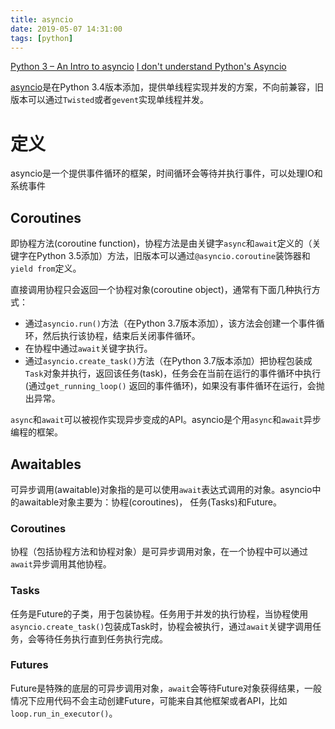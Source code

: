 ```yaml
---
title: asyncio
date: 2019-05-07 14:31:00
tags: [python]
---
```


[Python 3 – An Intro to asyncio](https://www.blog.pythonlibrary.org/2016/07/26/python-3-an-intro-to-asyncio/)
[I don't understand Python's Asyncio](http://lucumr.pocoo.org/2016/10/30/i-dont-understand-asyncio/)

[asyncio](https://docs.python.org/3/library/asyncio.html)是在Python 3.4版本添加，提供单线程实现并发的方案，不向前兼容，旧版本可以通过`Twisted`或者`gevent`实现单线程并发。

# 定义
asyncio是一个提供事件循环的框架，时间循环会等待并执行事件，可以处理IO和系统事件

## Coroutines
即协程方法(coroutine function)，协程方法是由关键字`async`和`await`定义的（关键字在Python 3.5添加）方法，旧版本可以通过`@asyncio.coroutine`装饰器和`yield from`定义。

直接调用协程只会返回一个协程对象(coroutine object)，通常有下面几种执行方式：
+ 通过`asyncio.run()`方法（在Python 3.7版本添加），该方法会创建一个事件循环，然后执行该协程，结束后关闭事件循环。
+ 在协程中通过`await`关键字执行。
+ 通过`asyncio.create_task()`方法（在Python 3.7版本添加）把协程包装成`Task`对象并执行，返回该任务(task)，任务会在当前在运行的事件循环中执行(通过`get_running_loop()` 返回的事件循环)，如果没有事件循环在运行，会抛出异常。

`async`和`await`可以被视作实现异步变成的API。asyncio是个用`async`和`await`异步编程的框架。

## Awaitables
可异步调用(awaitable)对象指的是可以使用`await`表达式调用的对象。asyncio中的awaitable对象主要为：协程(coroutines)， 任务(Tasks)和Future。

### Coroutines 
协程（包括协程方法和协程对象）是可异步调用对象，在一个协程中可以通过`await`异步调用其他协程。

### Tasks
任务是Future的子类，用于包装协程。任务用于并发的执行协程，当协程使用`asyncio.create_task()`包装成Task时，协程会被执行，通过`await`关键字调用任务，会等待任务执行直到任务执行完成。

### Futures
Future是特殊的底层的可异步调用对象，`await`会等待Future对象获得结果，一般情况下应用代码不会主动创建Future，可能来自其他框架或者API，比如`loop.run_in_executor()`。
